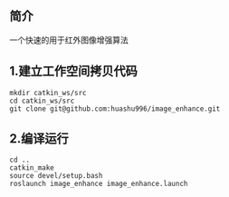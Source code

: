 ## 简介
一个快速的用于红外图像增强算法
## 1.建立工作空间拷贝代码
```
mkdir catkin_ws/src   
cd catkin_ws/src   
git clone git@github.com:huashu996/image_enhance.git   
```
## 2.编译运行
```
cd ..  
catkin_make   
source devel/setup.bash  
roslaunch image_enhance image_enhance.launch  
```

